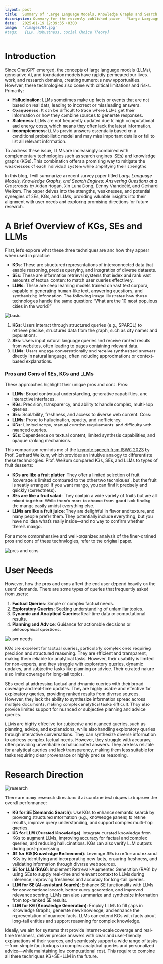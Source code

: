 ```yaml
---
layout: post
title:  Summary of "Large Language Models, Knowledge Graphs and Search Engines - A Crossroads for Answering Users’ Questions"
description: Summary for the recently published paper - "Large Language Models, Knowledge Graphs and Search Engines - A Crossroads for Answering Users’ Questions". 
date:   2025-01-19 19:39:35 +0300
image:  '/images/04.jpg'
#tags:   [LLM, Robustness, Social Choice Theory]
---
```

# Introduction
Since ChatGPT emerged, the concepts of large language models (LLMs), generative AI, and foundation models have rapidly permeated our lives, work, and research domains, creating numerous new opportunities.
However, these technologies also come with critical limitations and risks. Primarily:
- **Hallucination**: LLMs sometimes make up facts or events that are not based on real data, leading to incorrect or missleading answers.
- **Opaqueness**: It can be difficult to trace where LLMs get their information or how they combine sources to generate responses.
- **Staleness**: LLMs are not frequently updated due to high computational and energy costs, which means they often lack the latest information.
- **Incompleteness**: LLMs provid answers essentially based on a conditional probabilistic model  and may miss important details or fail to list all relevant information.

To address these issue, LLMs are increasingly combined with complementary technologies such as search engines (SEs) and knowledge graphs (KGs). This combination offers a promising way to mitigate the weaknesses of each individual system while amplifying their strengths.

In this blog, I will summarize a recent survey paper titled _Large Language Models, Knowledge Graphs, and Search Engines: Answering Questions at a Crossroads_ by Aidan Hogan, Xin Luna Dong, Denny Vrandečić, and Gerhard Weikum. The paper delves into the strengths, weaknesses, and potential synergies of SEs, KGs, and LLMs, providing valuable insights into their alignment with user needs and exploring promising directions for future research.

# A Brief Overview of KGs, SEs and LLMs
First, let’s explore what these three techniques are and how they appear when used in practice:
- **KGs**: These are structured representations of interconnected data that enable reasoning, precise querying, and integration of diverse datasets.
- **SEs**: These are information retrieval systems that index and rank vast amounts of textual content to match user queries effectively.
- **LLMs**: These are deep learning models trained on vast text corpora, capable of generating human-like text, answering questions, and synthesizing information.
The following image illustrates how these technologies handle the same question: “What are the 10 most populous cities in the world?”

![basic](/images/survey_basic.png)

1. **KGs**: Users interact through structured queries (e.g., SPARQL) to retrieve precise, structured data from the graph, such as city names and populations.
2. **SEs**: Users input natural language queries and receive ranked results from websites, often leading to pages containing relevant data.
3. **LLMs**: Users engage conversationally and receive synthesized answers directly in natural language, often including approximations or context-based explanations.
### Pros and Cons of SEs, KGs and LLMs
These approaches highlight their unique pros and cons.
Pros:
- **LLMs**: Broad contextual understanding, generative capabilities, and interactive interfaces.
- **KGs**: Precision, transparency, and ability to handle complex, multi-hop queries.
- **SEs**: Scalability, freshness, and access to diverse web content.
Cons:
- **LLMs**: Prone to hallucination, opacity, and inefficiency.
- **KGs**: Limited scope, manual curation requirements, and difficulty with nuanced queries.
- **SEs**: Dependence on textual content, limited synthesis capabilities, and opaque ranking mechanisms.

This comparison reminds me of the [keynote speech from ISWC 2023](https://videolectures.net/videos/iswc2023_weikum_knowledge_graphs) by Prof. Gerhard Weikum, which provides an intuitive analogy to differentiate these technologies. Prof. Weikum compared KGs, SEs, and LLMs to types of fruit desserts:
- **KGs are like a fruit platter**: They offer a limited selection of fruit (coverage is limited compared to the other two techniques), but the fruit is neatly arranged. If you want mango, you can find it precisely and quickly (correctness).
- **SEs are like a fruit salad**: They contain a wide variety of fruits but are all mixed together. While there’s more to choose from, good luck finding the mango easily amidst everything else.
- **LLMs are like a fruit juice**: They are delightful in flavor and texture, and many people prefer them. They potentially include everything, but you have no idea what’s really inside—and no way to confirm whether there’s mango.

For a more comprehensive and well-organized analysis of the finer-grained pros and cons of these technologies, refer to the original paper.

![pros and cons](/images/survey_procon.png)

# User Needs
However, how the pros and cons affect the end user depend heavily on the users' demands.
There are some types of queries that frequently asked from users:
1. **Factual Queries**: Simple or complex factual needs.
2. **Exploratory Queries**: Seeking understanding of unfamiliar topics.
3. **Dynamic and Analytical Queries**: Real-time data or computational results.
4. **Planning and Advice**: Guidance for actionable decisions or philosophical questions.

![user needs](/images/survey_query.png)

KGs are excellent for factual queries, particularly complex ones requiring precision and structured reasoning. They are efficient and transparent, making them reliable for analytical tasks. However, their usability is limited for non-experts, and they struggle with exploratory queries, dynamic updates, and subjective tasks like planning or advice. Their curated nature also limits coverage for long-tail topics.

SEs excel at addressing factual and dynamic queries with their broad coverage and real-time updates. They are highly usable and effective for exploratory queries, providing ranked results from diverse sources. However, they lack the ability to synthesize information spread across multiple documents, making complex analytical tasks difficult. They also provide limited support for nuanced or subjective planning and advice queries.

LLMs are highly effective for subjective and nuanced queries, such as planning, advice, and explanations, while also handling exploratory queries through interactive conversations. They can synthesize diverse information to address complex factual needs. However, they struggle with accuracy, often providing unverifiable or hallucinated answers. They are less reliable for analytical queries and lack transparency, making them less suitable for tasks requiring clear provenance or highly precise reasoning.

# Research Direction

![research](/images/survey_research.png)

There are many research directions that combine techniques to improve the overall performance:
- **KG for SE (Semantic Search)**: Use KGs to enhance semantic search by providing structured information (e.g., knowledge panels) to refine results, improve query understanding, and support complex multi-hop queries.
- **KG for LLM (Curated Knowledge)**: Integrate curated knowledge from KGs to augment LLMs, improving accuracy for factual and complex queries, and reducing hallucinations. KGs can also verify LLM outputs during post-processing.
- **SE for KG (Knowledge Refinement)**: Leverage SEs to refine and expand KGs by identifying and incorporating new facts, ensuring freshness, and validating information through diverse web sources.
- **SE for LLM (RAG)**: Implement Retrieval-Augmented Generation (RAG) by using SEs to supply real-time and relevant context to LLMs during inference, improving freshness and accuracy for long-tail queries.
- **LLM for SE (AI-assistant Search)**: Enhance SE functionality with LLMs for conversational search, better query generation, and improved relevance scoring. LLMs can also summarize and synthesize information from top-ranked SE results.
- **LLM for KG (Knowledge Generation)**: Employ LLMs to fill gaps in Knowledge Graphs, generate new knowledge, and enhance the representation of nuanced facts. LLMs can extend KGs with facts about long-tail entities and support reasoning for complex knowledge.

Ideally, we aim for systems that provide Internet-scale coverage and real-time freshness, deliver precise answers with clear and user-friendly explanations of their sources, and seamlessly support a wide range of tasks—from simple fact lookups to complex analytical queries and personalized advice—while maintaining low computational cost. This require to combine all three techniques KG+SE+LLM in the future.



